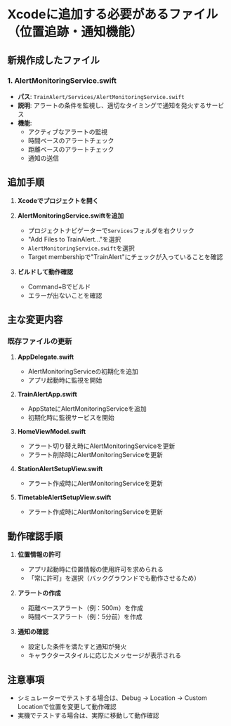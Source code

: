 # Xcodeに追加する必要があるファイル（位置追跡・通知機能）

## 新規作成したファイル

### 1. AlertMonitoringService.swift
- **パス**: `TrainAlert/Services/AlertMonitoringService.swift`
- **説明**: アラートの条件を監視し、適切なタイミングで通知を発火するサービス
- **機能**:
  - アクティブなアラートの監視
  - 時間ベースのアラートチェック
  - 距離ベースのアラートチェック
  - 通知の送信

## 追加手順

1. **Xcodeでプロジェクトを開く**

2. **AlertMonitoringService.swiftを追加**
   - プロジェクトナビゲーターで`Services`フォルダを右クリック
   - "Add Files to TrainAlert..."を選択
   - `AlertMonitoringService.swift`を選択
   - Target membershipで"TrainAlert"にチェックが入っていることを確認

3. **ビルドして動作確認**
   - Command+Bでビルド
   - エラーが出ないことを確認

## 主な変更内容

### 既存ファイルの更新
1. **AppDelegate.swift**
   - AlertMonitoringServiceの初期化を追加
   - アプリ起動時に監視を開始

2. **TrainAlertApp.swift**
   - AppStateにAlertMonitoringServiceを追加
   - 初期化時に監視サービスを開始

3. **HomeViewModel.swift**
   - アラート切り替え時にAlertMonitoringServiceを更新
   - アラート削除時にAlertMonitoringServiceを更新

4. **StationAlertSetupView.swift**
   - アラート作成時にAlertMonitoringServiceを更新

5. **TimetableAlertSetupView.swift**
   - アラート作成時にAlertMonitoringServiceを更新

## 動作確認手順

1. **位置情報の許可**
   - アプリ起動時に位置情報の使用許可を求められる
   - 「常に許可」を選択（バックグラウンドでも動作させるため）

2. **アラートの作成**
   - 距離ベースアラート（例：500m）を作成
   - 時間ベースアラート（例：5分前）を作成

3. **通知の確認**
   - 設定した条件を満たすと通知が発火
   - キャラクタースタイルに応じたメッセージが表示される

## 注意事項
- シミュレーターでテストする場合は、Debug → Location → Custom Locationで位置を変更して動作確認
- 実機でテストする場合は、実際に移動して動作確認